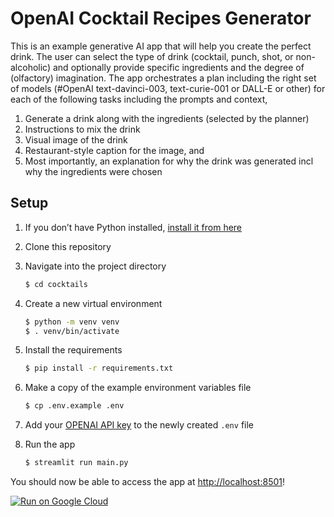 # OpenAI Cocktail Recipes Generator 

This is an example generative AI app that will help you create the perfect drink. The user can select the type of drink (cocktail, punch, shot, or non-alcoholic) and optionally provide specific ingredients and the degree of (olfactory) imagination. The app orchestrates a plan including the right set of models (#OpenAI text-davinci-003, text-curie-001 or DALL-E or other) for each of the following tasks including the prompts and context,
1. Generate a drink along with the ingredients (selected by the planner)
2. Instructions to mix the drink
3. Visual image of the drink
4. Restaurant-style caption for the image, and
5. Most importantly, an explanation for why the drink was generated incl why the ingredients were chosen

## Setup

1. If you don’t have Python installed, [install it from here](https://www.python.org/downloads/)

2. Clone this repository

3. Navigate into the project directory

   ```bash
   $ cd cocktails
   ```

4. Create a new virtual environment

   ```bash
   $ python -m venv venv
   $ . venv/bin/activate
   ```

5. Install the requirements

   ```bash
   $ pip install -r requirements.txt
   ```

6. Make a copy of the example environment variables file

   ```bash
   $ cp .env.example .env
   ```

7. Add your [OPENAI API key](https://platform.openai.com/account/api-keys) to the newly created `.env` file

8. Run the app

   ```bash
   $ streamlit run main.py
   ```

You should now be able to access the app at [http://localhost:8501](http://localhost:8501)!

[![Run on Google Cloud](https://deploy.cloud.run/button.svg)](https://deploy.cloud.run)
